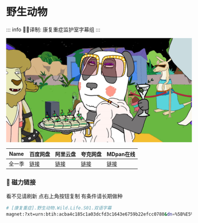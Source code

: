 # 野生动物

::: info
✍🏻译制: 康复重症监护室字幕组
:::

![1425225725-ab62f51b5b2d6aadd824b290696e817cb17a0a40204da661383fc0bdbd84cc0b-d_1920x1080.jpg](1425225725-ab62f51b5b2d6aadd824b290696e817cb17a0a40204da661383fc0bdbd84cc0b-d_1920x1080.jpg)

| Name | 百度网盘 | 阿里云盘 | 夸克网盘 | MDpan在线 |
| --- | --- | --- | --- | --- |
| 全一季 |[链接](https://pan.baidu.com/s/1lshTZPrjIsZ0NuA2v2qETw?pwd=kfzx) |[链接](https://www.aliyundrive.com/s/tZ9PXzb8hGW) |[链接](https://pan.quark.cn/s/458be00c4f8e) |[链接](https://pan.mdsub.top/zh-CN/%E9%87%8E%E7%94%9F%E5%8A%A8%E7%89%A9/S1/) |

### 🧲 磁力链接

看不见请刷新 点右上角按钮复制 有条件请长期做种

```bash
# [康复重症].野生动物.Wild.Life.S01.双语字幕
magnet:?xt=urn:btih:acba4c185c1a03dcfd3c1643e6759b22efcc0780&dn=%5B%E5%BA%B7%E5%A4%8D%E9%87%8D%E7%97%87%5D.%E9%87%8E%E7%94%9F%E5%8A%A8%E7%89%A9.Wild.Life.S01.%E5%8F%8C%E8%AF%AD%E5%AD%97%E5%B9%95&tr=http%3A%2F%2Falltorrents.net%3A80%2Fbt%2Fannounce.php&tr=http%3A%2F%2Fbluebird-hd.org%2Fannounce.php&tr=http%3A%2F%2Fwww.thetradersden.org%2Fforums%2Ftracker%2Fannounce.php&tr=http%3A%2F%2Ftracker.trancetraffic.com%3A80%2Fannounce.php&tr=http%3A%2F%2Firrenhaus.dyndns.dk%3A80%2Fannounce.php&tr=http%3A%2F%2F1337.abcvg.info%3A80%2Fannounce&tr=http%3A%2F%2Fbt.beatrice-raws.org%3A80%2Fannounce&tr=http%3A%2F%2Fwww.tribalmixes.com%3A80%2Fannounce.php&tr=http%3A%2F%2Fwww.wareztorrent.com%3A80%2Fannounce
```